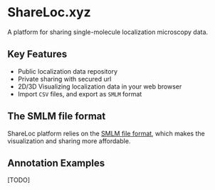 # ShareLoc.xyz
A platform for sharing single-molecule localization microscopy data.

## Key Features
 * Public localization data repository
 * Private sharing with secured url
 * 2D/3D Visualizing localization data in your web browser
 * Import `CSV` files, and export as `SMLM` format

## The SMLM file format

ShareLoc platform relies on the [SMLM file format](https://github.com/imodpasteur/smlm-file-format), which makes the visualization and sharing more affordable.


## Annotation Examples
 [TODO]
